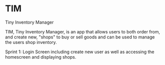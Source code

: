 # TIM
Tiny Inventory Manager

TIM, Tiny Inventory Manager, is an app that allows users to both order from, and create new, "shops" to buy or sell goods and can be used to manage the users shop inventory.

Sprint 1: Login Screen including create new user as well as accessing the homescreen and displaying shops.
